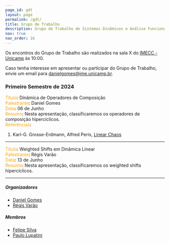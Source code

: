 ```yaml
---
page_id: gdt
layout: page
permalink: /gdt/
title: Grupo de Trabalho
description: Grupo de Trabalho de Sistemas Dinâmicos e Análise Funcional
nav: true
nav_order: 16
---
```

Os encontros do Grupo de Trabalho são realizados na sala X do [IMECC - Unicamp](https://ime.unicamp.br) às 10:00.

Caso tenha interesse em apresentar ou participar do Grupo de Trabalho, envie um email para <a href="mailto:danielgomes@ime.unicamp.br">danielgomes@ime.unicamp.br</a>.

<h3>Primeiro Semestre de 2024</h3>
<span style="color: ORANGE;">Título</span>: Dinâmica de Operadores de Composição<br />
<span style="color: ORANGE;">Palestrante</span>: Daniel Gomes<br />
<span style="color: ORANGE;">Data</span>: 06 de Junho<br />
<span style="color: ORANGE;">Resumo</span>: Nesta apresentação, classificaremos os operadores de composição hipercíclicos.<br />
<span style="color: ORANGE;">Referências</span>:
<ol>
  <li>Karl-G. Grosse-Erdmann, Alfred Peris, <a href="https://link.springer.com/book/10.1007/978-1-4471-2170-1">Linear Chaos</a> </li>
</ol>
<hr />
<span style="color: ORANGE;">Título</span>: Weighted Shifts em Dinâmica Linear<br />
<span style="color: ORANGE;">Palestrante</span>: Régis Varão<br />
<span style="color: ORANGE;">Data</span>: 13 de Junho<br />
<span style="color: ORANGE;">Resumo</span>: Nesta apresentação, classificaremos os weighted shifts hipercíclicos.
<hr />

<h5>Organizadores</h5>
<ul>
  <li><a href="http://lattes.cnpq.br/9086648407790921">Daniel Gomes</a></li>
  <li><a href="http://lattes.cnpq.br/9729493483105088">Régis Varão</a></li>
</ul>

<h5>Membros</h5>
<ul>
  <li><a href="http://lattes.cnpq.br/6011101584883428">Felipe Silva</a></li>
  <li><a href="http://lattes.cnpq.br/8599705327663765">Paulo Lupatini</a></li>
</ul>
